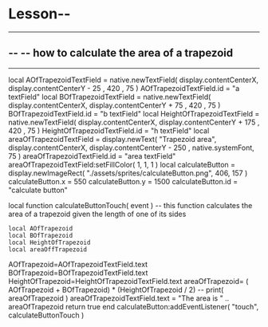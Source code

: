 # Lesson--
-----------------------------------------------------------------------------------------
--
-- how to calculate the area of a trapezoid
--
-----------------------------------------------------------------------------------------
local AOfTrapezoidTextField = native.newTextField( display.contentCenterX, display.contentCenterY - 25 , 420 , 75 )
AOfTrapezoidTextField.id = "a textField"
local BOfTrapezoidTextField = native.newTextField( display.contentCenterX, display.contentCenterY + 75 , 420 , 75 )
BOfTrapezoidTextField.id = "b textField"
local HeightOfTrapezoidTextField = native.newTextField( display.contentCenterX, display.contentCenterY + 175 , 420 , 75 )
HeightOfTrapezoidTextField.id = "h textField"
local areaOfTrapezoidTextField = display.newText( "Trapezoid area", display.contentCenterX, display.contentCenterY - 250 , native.systemFont, 75 )
areaOfTrapezoidTextField.id = "area textField"
areaOfTrapezoidTextField:setFillColor( 1, 1, 1 )
local calculateButton = display.newImageRect( "./assets/sprites/calculateButton.png", 406, 157 )
calculateButton.x = 550
calculateButton.y = 1500
calculateButton.id = "calculate button"
 
local function calculateButtonTouch( event )
    -- this function calculates the area of a trapezoid given the length of one of its sides
 
    local AOfTrapezoid
    local BOfTrapezoid
    local HeightOfTrapezoid
    local areaOffTrapezoid
 
   AOfTrapezoid=AOfTrapezoidTextField.text
   BOfTrapezoid=BOfTrapezoidTextField.text
   HeightOfTrapezoid=HeightOfTrapezoidTextField.text
   areaOfTrapezoid= ( AOfTrapezoid + BOfTrapezoid) * (HeightOfTrapezoid / 2)
    -- print( areaOfTrapezoid )
    areaOfTrapezoidTextField.text = "The area is " .. areaOfTrapezoid
    return true
end
calculateButton:addEventListener( "touch", calculateButtonTouch )
